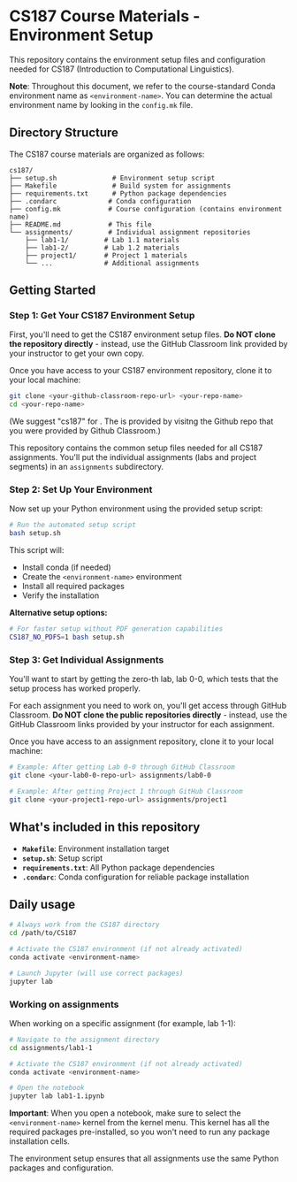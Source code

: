 # CS187 Course Materials - Environment Setup

This repository contains the environment setup files and configuration 
needed for CS187 (Introduction to Computational Linguistics).

**Note**: Throughout this document, we refer to the course-standard Conda environment name as `<environment-name>`. You can determine the actual environment name by looking in the `config.mk` file.

## Directory Structure

The CS187 course materials are organized as follows:

```
cs187/
├── setup.sh              # Environment setup script
├── Makefile              # Build system for assignments
├── requirements.txt      # Python package dependencies
├── .condarc             # Conda configuration
├── config.mk            # Course configuration (contains environment name)
├── README.md            # This file
└── assignments/         # Individual assignment repositories
    ├── lab1-1/         # Lab 1.1 materials
    ├── lab1-2/         # Lab 1.2 materials
    ├── project1/       # Project 1 materials
    └── ...             # Additional assignments
```

## Getting Started

### Step 1: Get Your CS187 Environment Setup

First, you'll need to get the CS187 environment setup files. **Do NOT clone the repository directly** - instead, use the GitHub Classroom link provided by your instructor to get your own copy.

Once you have access to your CS187 environment repository, clone it to your local machine:

```bash
git clone <your-github-classroom-repo-url> <your-repo-name>
cd <your-repo-name>
```
(We suggest "cs187" for <your-repo-name>. The <your-github-classroom-repo-url> is provided by visitng the Github repo that you were provided by Github Classroom.)

This repository contains the common setup files needed for all CS187 
assignments. You'll put the individual assignments (labs and project segments) in an `assignments` 
subdirectory.

### Step 2: Set Up Your Environment

Now set up your Python environment using the provided setup script:

```bash
# Run the automated setup script
bash setup.sh
```

This script will:
- Install conda (if needed)
- Create the `<environment-name>` environment
- Install all required packages
- Verify the installation

**Alternative setup options:**
```bash
# For faster setup without PDF generation capabilities
CS187_NO_PDFS=1 bash setup.sh
```

### Step 3: Get Individual Assignments

You'll want to start by getting the zero-th lab, lab 0-0, which tests that the setup process has worked properly.

For each assignment you need to work on, you'll get access through GitHub Classroom. **Do NOT clone the public repositories directly** - instead, use the GitHub Classroom links provided by your instructor for each assignment.

Once you have access to an assignment repository, clone it to your local machine:

```bash
# Example: After getting Lab 0-0 through GitHub Classroom
git clone <your-lab0-0-repo-url> assignments/lab0-0

# Example: After getting Project 1 through GitHub Classroom  
git clone <your-project1-repo-url> assignments/project1
```

## What's included in this repository

- **`Makefile`**: Environment installation target
- **`setup.sh`**: Setup script
- **`requirements.txt`**: All Python package dependencies
- **`.condarc`**: Conda configuration for reliable package installation

## Daily usage

```bash
# Always work from the CS187 directory
cd /path/to/CS187

# Activate the CS187 environment (if not already activated)
conda activate <environment-name>

# Launch Jupyter (will use correct packages)
jupyter lab
```

### Working on assignments

When working on a specific assignment (for example, lab 1-1):

```bash
# Navigate to the assignment directory
cd assignments/lab1-1

# Activate the CS187 environment (if not already activated)
conda activate <environment-name>

# Open the notebook
jupyter lab lab1-1.ipynb
```

**Important**: When you open a notebook, make sure to select the 
`<environment-name>` kernel from the kernel menu. This kernel has all the 
required packages pre-installed, so you won't need to run any package 
installation cells.

The environment setup ensures that all assignments use the same Python 
packages and configuration.
